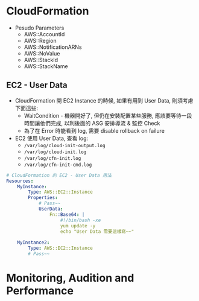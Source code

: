 

# CloudFormation

- Pesudo Parameters
    - AWS::AccountId
    - AWS::Region
    - AWS::NotificationARNs
    - AWS::NoValue
    - AWS::StackId
    - AWS::StackName


## EC2 - User Data

- CloudFormation 開 EC2 Instance 的時候, 如果有用到 User Data, 則須考慮下面這些:
    - WaitCondition - 機器開好了, 但仍在安裝配置某些服務, 應該要等待一段時間讓他們完成, 以利後面的 ASG 安排導流 & 監控 Check
    - 為了在 Error 時能看到 log, 需要 disable rollback on failure
- EC2 使用 User Data, 查看 log:
    - `/var/log/cloud-init-output.log`
    - `/var/log/cloud-init.log`
    - `/var/log/cfn-init.log`
    - `/var/log/cfn-init-cmd.log`


```yaml
# CloudFormation 的 EC2 - User Data 用法
Resources:
    MyInstance:
        Type: AWS::EC2::Instance
        Properties:
            # Pass~~
            UserData:
                Fn::Base64: |
                    #!/bin/bash -xe
                    yum update -y
                    echo "User Data 需要這樣寫~~"
    
    MyInstance2:
        Type: AWS::EC2::Instance
        # Pass~~
```


# Monitoring, Audition and Performance
